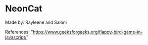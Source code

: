 # NeonCat
Made by:
Rayleene and Saloni

References:
"https://www.geeksforgeeks.org/flappy-bird-game-in-javascript/"

